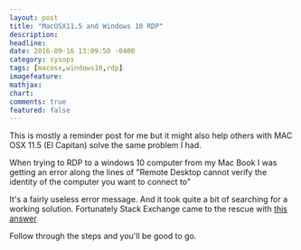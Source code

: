 ```yaml
---
layout: post
title: "MacOSX11.5 and Windows 10 RDP"
description:
headline:
date: 2016-09-16 13:09:50 -0400
category: sysops
tags: [macosx,windows10,rdp]
imagefeature:
mathjax:
chart:
comments: true
featured: false
---
```

This is mostly a reminder post for me but it might also help others with MAC OSX 11.5 (El Capitan) solve the same problem I had.

When trying to RDP to a windows 10 computer from my Mac Book I was getting an error along the lines of "Remote Desktop cannot verify the identity of the computer you want to connect to"

It's a fairly useless error message.  And it took quite a bit of searching for a working solution. Fortunately Stack Exchange came to the rescue with [this answer](http://apple.stackexchange.com/a/170758)


Follow through the steps and you'll be good to go.
